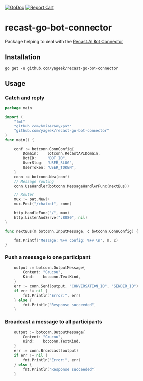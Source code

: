 [![GoDoc](https://godoc.org/github.com/yageek/recast-go-bot-connector?status.png)](https://godoc.org/github.com/yageek/recast-go-bot-connector) 
[![Report Cart](http://goreportcard.com/badge/yageek/recast-go-bot-connector)](http://goreportcard.com/report/yageek/recast-go-bot-connector)
# recast-go-bot-connector

Package helping to deal with the [Recast.AI Bot Connector](https://botconnector.recast.ai/)

## Installation

```
go get -u github.com/yageek/recast-go-bot-connector
```

## Usage
### Catch and reply

```go
package main

import (
    "fmt"
    "github.com/bmizerany/pat"
    "github.com/yageek/recast-go-bot-connector"
)
func main() {

    conf := botconn.ConnConfig{
		Domain:    botconn.RecastAPIDomain,
		BotID:     "BOT_ID",
		UserSlug:  "USER_SLUG",
		UserToken: "USER_TOKEN",
	}
	conn := botconn.New(conf)
	// Message routing
	conn.UseHandler(botconn.MessageHandlerFunc(nextBus))

	// Router
	mux := pat.New()
	mux.Post("/chatbot", conn)

	http.HandleFunc("/", mux)
    http.ListenAndServe(":8080", nil)
}

func nextBus(m botconn.InputMessage, c botconn.ConnConfig) {

	fmt.Printf("Message: %+v config: %+v \n", m, c)
}

```
### Push a message to one participant

```go
    output := botconn.OutputMessage{
		Content: "Coucou",
		Kind:    botconn.TextKind,
	}
    err := conn.Send(output, "CONVERSATION_ID", "SENDER_ID")
    if err != nil {
		fmt.Println("Error:", err)
	} else {
		fmt.Println("Response succeeded")
	}
```

### Broadcast a message to all participants

```go
    output := botconn.OutputMessage{
		Content: "Coucou",
		Kind:    botconn.TextKind,
	}
    err := conn.Broadcast(output)
    if err != nil {
		fmt.Println("Error:", err)
	} else {
		fmt.Println("Response succeeded")
	}
```